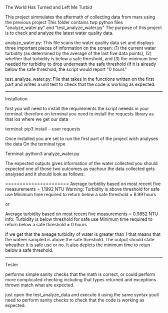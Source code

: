 The World Has Turned and Left Me Turbid

This project simmulates the aftermath of collecting data from mars using the previous project
This folder contains twp python files "analyze_water.py" and "test_analyze_water.py" 
The purpose of this project is to check and analyze the latest water quality data. 

analyze_water.py: This file scans the water quality data set and displays three important pieces of information on the screen: (1) the current water turbidity (as determined by the average of the last five data points), (2) whether that turbidity is below a safe threshold, and (3) the minimum time needed for turbidity to drop underneath the safe threshold (if it is already below the safe threshold, the script would report "0 hours" 

test_analyze_water.py: File that takes in the functions written on the first part and writes a unit test to check
that the code is working as expected.

---------------------------
Installation 

first you will need to install the requirements the script neeeds in your terminal.
therefore on terminal you need to install the requests library as that ios where we get our data

terminal: pip3 install --user requests

Once installed you are set to run the first part of the project wich analyses the data
On the terminal type

Terminal: python3 analyze_water.py

The expected outputs gives information of the water collected you should expected one of those two outcomes as eachour the data collected gets  analysed and it should look as follows:

======================
Average turbidity based on most recent five measurements = 1.1992 NTU
Warning: Turbidity is above threshold for safe use
Minimum time required to return below a safe threshold = 8.99 hours

or 

Average turbidity based on most recent five measurements = 0.9852 NTU
Info: Turbidity is below threshold for safe use
Minimum time required to return below a safe threshold = 0 hours


If we get that the aveage turbidity of water is greater than 1 that means that the wateer sampled is above the safe threshold. The output should state wheather it is safe use or no.
It also depicts the minimum time to retun below a safe threshold.

---------
Tester 

performs simple sanity checks that the math is correct, or could perform more complicated checking including that types returned and exceptions thrown match what are expected.

just open the test_analyze_data and execute it using the same syntax youll need to perform sanity checks to check that the code is working as expected. 


